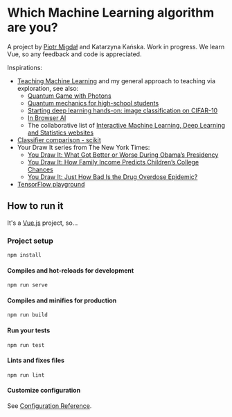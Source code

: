 # Which Machine Learning algorithm are you?

A project by [Piotr Migdał](https://p.migdal.pl/) and Katarzyna Kańska. Work in progress. We learn Vue, so any feedback and code is appreciated.

Inspirations:

* [Teaching Machine Learning](https://speakerdeck.com/pmigdal/teaching-machine-learning) and my general approach to teaching via exploration, see also:
  - [Quantum Game with Photons](http://quantumgame.io/)
  - [Quantum mechanics for high-school students](http://p.migdal.pl/2016/08/15/quantum-mechanics-for-high-school-students.html)
  - [Starting deep learning hands-on: image classification on CIFAR-10	](https://deepsense.ai/deep-learning-hands-on-image-classification/)
  - [In Browser AI](https://inbrowser.ai)
  - The collaborative list of [Interactive Machine Learning, Deep Learning and Statistics websites](https://p.migdal.pl/interactive-machine-learning-list/)
* [Classifier comparison - scikit](https://scikit-learn.org/stable/auto_examples/classification/plot_classifier_comparison.html)
* Your Draw It series from The New York Times:
  - [You Draw It: What Got Better or Worse During Obama’s Presidency](https://www.nytimes.com/interactive/2017/01/15/us/politics/you-draw-obama-legacy.html)
  - [You Draw It: How Family Income Predicts Children’s College Chances](https://www.nytimes.com/interactive/2015/05/28/upshot/you-draw-it-how-family-income-affects-childrens-college-chances.html)
  - [You Draw It: Just How Bad Is the Drug Overdose Epidemic?](https://www.nytimes.com/interactive/2017/04/14/upshot/drug-overdose-epidemic-you-draw-it.html)
* [TensorFlow playground](https://playground.tensorflow.org/)

## How to run it

It's a [Vue.js](https://vuejs.org/) project, so...

###  Project setup
```
npm install
```

####  Compiles and hot-reloads for development
```
npm run serve
```

####  Compiles and minifies for production
```
npm run build
```

#### Run your tests
```
npm run test
```

#### Lints and fixes files
```
npm run lint
```

#### Customize configuration
See [Configuration Reference](https://cli.vuejs.org/config/).
